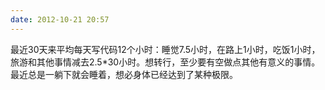 ```yaml
---
date: 2012-10-21 20:57
---
```


最近30天来平均每天写代码12个小时：睡觉7.5小时，在路上1小时，吃饭1小时，旅游和其他事情减去2.5*30小时。想转行，至少要有空做点其他有意义的事情。最近总是一躺下就会睡着，想必身体已经达到了某种极限。